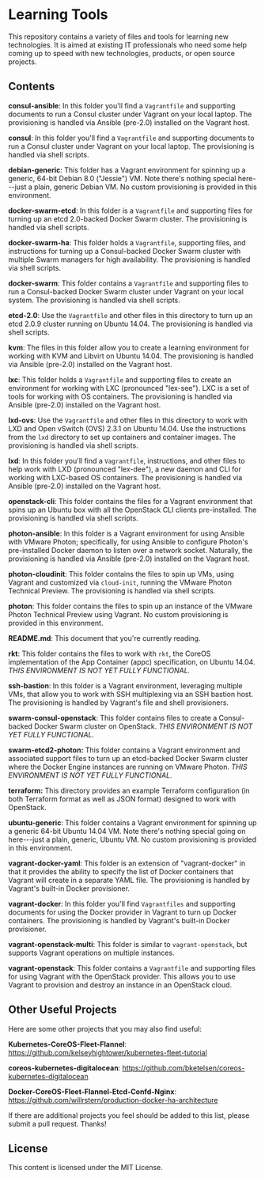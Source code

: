 # Learning Tools

This repository contains a variety of files and tools for learning new technologies. It is aimed at existing IT professionals who need some help coming up to speed with new technologies, products, or open source projects.

## Contents

**consul-ansible**: In this folder you'll find a `Vagrantfile` and supporting documents to run a Consul cluster under Vagrant on your local laptop. The provisioning is handled via Ansible (pre-2.0) installed on the Vagrant host.

**consul**: In this folder you'll find a `Vagrantfile` and supporting documents to run a Consul cluster under Vagrant on your local laptop. The  provisioning is handled via shell scripts.

**debian-generic**: This folder has a Vagrant environment for spinning up a generic, 64-bit Debian 8.0 ("Jessie") VM. Note there's nothing special here---just a plain, generic Debian VM. No custom provisioning is provided in this environment.

**docker-swarm-etcd**: In this folder is a `Vagrantfile` and supporting files for turning up an etcd 2.0-backed Docker Swarm cluster. The provisioning is handled via shell scripts.

**docker-swarm-ha**: This folder holds a `Vagrantfile`, supporting files, and instructions for turning up a Consul-backed Docker Swarm cluster with multiple Swarm managers for high availability. The provisioning is handled via shell scripts.

**docker-swarm**: This folder contains a `Vagrantfile` and supporting files to run a Consul-backed Docker Swarm cluster under Vagrant on your local system. The provisioning is handled via shell scripts.

**etcd-2.0**: Use the `Vagrantfile` and other files in this directory to turn up an etcd 2.0.9 cluster running on Ubuntu 14.04. The provisioning is handled via shell scripts.

**kvm**: The files in this folder allow you to create a learning environment for working with KVM and Libvirt on Ubuntu 14.04. The provisioning is handled via Ansible (pre-2.0) installed on the Vagrant host.

**lxc**: This folder holds a `Vagrantfile` and supporting files to create an environment for working with LXC (pronounced "lex-see"). LXC is a set of tools for working with OS containers. The provisioning is handled via Ansible (pre-2.0) installed on the Vagrant host.

**lxd-ovs**: Use the `Vagrantfile` and other files in this directory to work with LXD and Open vSwitch (OVS) 2.3.1 on Ubuntu 14.04. Use the instructions from the `lxd` directory to set up containers and container images. The provisioning is handled via shell scripts.

**lxd**: In this folder you'll find a `Vagrantfile`, instructions, and other files to help work with LXD (pronounced "lex-dee"), a new daemon and CLI for working with LXC-based OS containers. The provisioning is handled via Ansible (pre-2.0) installed on the Vagrant host.

**openstack-cli**: This folder contains the files for a Vagrant environment that spins up an Ubuntu box with all the OpenStack CLI clients pre-installed. The provisioning is handled via shell scripts.

**photon-ansible**: In this folder is a Vagrant environment for using Ansible with VMware Photon; specifically, for using Ansible to configure Photon's pre-installed Docker daemon to listen over a network socket. Naturally, the provisioning is handled via Ansible (pre-2.0) installed on the Vagrant host.

**photon-cloudinit**: This folder contains the files to spin up VMs, using Vagrant and customized via `cloud-init`, running the VMware Photon Technical Preview. The provisioning is handled via shell scripts.

**photon**: This folder contains the files to spin up an instance of the VMware Photon Technical Preview using Vagrant. No custom provisioning is provided in this environment.

**README.md**: This document that you're currently reading.

**rkt**: This folder contains the files to work with `rkt`, the CoreOS implementation of the App Container (appc) specification, on Ubuntu 14.04. _THIS ENVIRONMENT IS NOT YET FULLY FUNCTIONAL._

**ssh-bastion**: In this folder is a Vagrant environment, leveraging multiple VMs, that allow you to work with SSH multiplexing via an SSH bastion host. The provisioning is handled by Vagrant's file and shell provisioners.

**swarm-consul-openstack**: This folder contains files to create a Consul-backed Docker Swarm cluster on OpenStack. _THIS ENVIRONMENT IS NOT YET FULLY FUNCTIONAL._

**swarm-etcd2-photon:** This folder contains a Vagrant environment and associated support files to turn up an etcd-backed Docker Swarm cluster where the Docker Engine instances are running on VMware Photon. _THIS ENVIRONMENT IS NOT YET FULLY FUNCTIONAL._

**terraform:** This directory provides an example Terraform configuration (in both Terraform format as well as JSON format) designed to work with OpenStack.

**ubuntu-generic**: This folder contains a Vagrant environment for spinning up a generic 64-bit Ubuntu 14.04 VM. Note there's nothing special going on here---just a plain, generic, Ubuntu VM. No custom provisioning is provided in this environment.

**vagrant-docker-yaml**: This folder is an extension of "vagrant-docker" in that it provides the ability to specify the list of Docker containers that Vagrant will create in a separate YAML file. The provisioning is handled by Vagrant's built-in Docker provisioner.

**vagrant-docker**: In this folder you'll find `Vagrantfiles` and supporting documents for using the Docker provider in Vagrant to turn up Docker containers. The provisioning is handled by Vagrant's built-in Docker provisioner.

**vagrant-openstack-multi**: This folder is similar to `vagrant-openstack`, but supports Vagrant operations on multiple instances.

**vagrant-openstack**: This folder contains a `Vagrantfile` and supporting files for using Vagrant with the OpenStack provider. This allows you to use Vagrant to provision and destroy an instance in an OpenStack cloud.

## Other Useful Projects

Here are some other projects that you may also find useful:

**Kubernetes-CoreOS-Fleet-Flannel**: https://github.com/kelseyhightower/kubernetes-fleet-tutorial

**coreos-kubernetes-digitalocean**: https://github.com/bketelsen/coreos-kubernetes-digitalocean

**Docker-CoreOS-Fleet-Flannel-Etcd-Confd-Nginx**: https://github.com/willrstern/production-docker-ha-architecture

If there are additional projects you feel should be added to this list, please submit a pull request. Thanks!

## License

This content is licensed under the MIT License.
